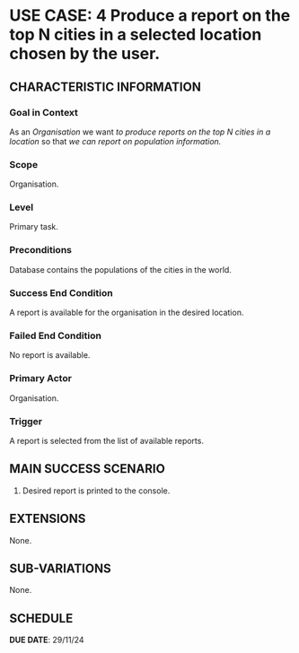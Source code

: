
# USE CASE: 4  Produce a report on the top N cities in a selected location chosen by the user.

## CHARACTERISTIC INFORMATION

### Goal in Context

As an *Organisation* we want *to produce reports on the top N cities in a location* so that *we can report on population information.*

### Scope

Organisation.

### Level

Primary task.

### Preconditions

Database contains the populations of the cities in the world.

### Success End Condition

A report is available for the organisation in the desired location.

### Failed End Condition

No report is available.

### Primary Actor

Organisation.

### Trigger

A report is selected from the list of available reports.

## MAIN SUCCESS SCENARIO

1. Desired report is printed to the console.

## EXTENSIONS

None.

## SUB-VARIATIONS

None.

## SCHEDULE

**DUE DATE**: 29/11/24
